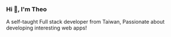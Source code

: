 <h3>Hi 👋, I'm Theo</h3>
<p>A self-taught Full stack developer from Taiwan, Passionate about developing interesting web apps!</p>

<!--
![](https://github-readme-stats.vercel.app/api?username=theoch3n&theme=tokyonight&hide_border=false&include_all_commits=true&count_private=false)<br/>
![](https://github-readme-streak-stats.herokuapp.com/?user=theoch3n&theme=tokyonight&hide_border=false)<br/>
![](https://github-readme-stats.vercel.app/api/top-langs/?username=theoch3n&theme=tokyonight&hide_border=false&include_all_commits=true&count_private=false&layout=compact)<br/>
![](https://github-readme-activity-graph.vercel.app/graph?username=theoch3n&theme=tokyo-night)
-->
